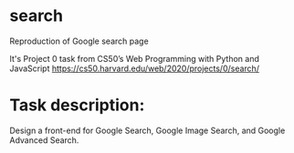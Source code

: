 # search
Reproduction of Google search page

It's Project 0 task from CS50’s Web Programming with Python and JavaScript
https://cs50.harvard.edu/web/2020/projects/0/search/

# Task description:
Design a front-end for Google Search, Google Image Search, and Google Advanced Search.
